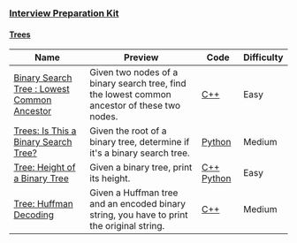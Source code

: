 
### [Interview Preparation Kit](https://www.hackerrank.com/interview/interview-preparation-kit)


#### [Trees](https://www.hackerrank.com/interview/interview-preparation-kit/trees/challenges)

Name | Preview | Code | Difficulty
---- | ------- | ---- | ----------
[Binary Search Tree : Lowest Common Ancestor](https://www.hackerrank.com/challenges/binary-search-tree-lowest-common-ancestor/problem?h_l=playlist&slugs%5B%5D=interview&slugs%5B%5D=interview-preparation-kit&slugs%5B%5D=trees)|Given two nodes of a binary search tree, find the lowest common ancestor of these two nodes.|[C++](../../data-structures/trees/binary-search-tree-lowest-common-ancestor.cpp)|Easy
[Trees: Is This a Binary Search Tree?](https://www.hackerrank.com/challenges/ctci-is-binary-search-tree/problem?h_l=playlist&slugs%5B%5D=interview&slugs%5B%5D=interview-preparation-kit&slugs%5B%5D=trees)|Given the root of a binary tree, determine if it's a binary search tree.|[Python](../../tutorials/cracking-the-coding-interview/ctci-is-binary-search-tree.py)|Medium
[Tree: Height of a Binary Tree](https://www.hackerrank.com/challenges/tree-height-of-a-binary-tree/problem?h_l=playlist&slugs%5B%5D=interview&slugs%5B%5D=interview-preparation-kit&slugs%5B%5D=trees)|Given a binary tree, print its height.|[C++](../../data-structures/trees/tree-height-of-a-binary-tree.cpp) [Python](../../data-structures/trees/tree-height-of-a-binary-tree.py)|Easy
[Tree: Huffman Decoding ](https://www.hackerrank.com/challenges/tree-huffman-decoding/problem?h_l=playlist&slugs%5B%5D=interview&slugs%5B%5D=interview-preparation-kit&slugs%5B%5D=trees)|Given a Huffman tree and an encoded binary string, you have to print the original string.|[C++](../../data-structures/trees/tree-huffman-decoding.cpp)|Medium

